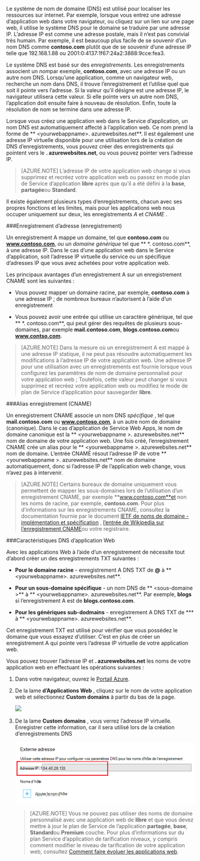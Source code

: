 Le système de nom de domaine (DNS) est utilisé pour localiser les ressources sur internet. Par exemple, lorsque vous entrez une adresse d’application web dans votre navigateur, ou cliquez sur un lien sur une page web, il utilise le système DNS pour le domaine se traduire par une adresse IP. L’adresse IP est comme une adresse postale, mais il n’est pas convivial très humain. Par exemple, il est beaucoup plus facile de se souvenir d’un nom DNS comme **contoso.com** plutôt que de se souvenir d’une adresse IP telle que 192.168.1.88 ou 2001:0:4137:1f67:24a2:3888:9cce:fea3.

Le système DNS est basé sur des *enregistrements*. Les enregistrements associent un *nom*par exemple, **contoso.com**, avec une adresse IP ou un autre nom DNS. Lorsqu’une application, comme un navigateur web, recherche un nom dans DNS, il trouve l’enregistrement et l’utilise quel que soit il pointe vers l’adresse. Si la valeur qu’il désigne est une adresse IP, le navigateur utilisera cette valeur. Si elle pointe vers un autre nom DNS, l’application doit ensuite faire à nouveau de résolution. Enfin, toute la résolution de nom se termine dans une adresse IP.

Lorsque vous créez une application web dans le Service d’application, un nom DNS est automatiquement affecté à l’application web. Ce nom prend la forme de ** &lt;yourwebappname&gt;. azurewebsites.net**. Il est également une adresse IP virtuelle disponible pour une utilisation lors de la création de DNS d’enregistrements, vous pouvez créer des enregistrements qui pointent vers le **. azurewebsites.net**, ou vous pouvez pointer vers l’adresse IP.

> [AZURE.NOTE] L’adresse IP de votre application web change si vous supprimez et recréez votre application web ou passez en mode plan de Service d’application **libre** après que qu’il a été défini à la **base**, **partagée**ou **Standard**.

Il existe également plusieurs types d’enregistrements, chacun avec ses propres fonctions et les limites, mais pour les applications web nous occuper uniquement sur deux, les enregistrements *A* et *CNAME* .

###<a name="address-record-a-record"></a>Enregistrement d’adresse (enregistrement)

Un enregistrement A mappe un domaine, tel que **contoso.com** ou **www.contoso.com**, *ou un domaine générique* tel que ** \*. contoso.com**, à une adresse IP. Dans le cas d’une application web dans le Service d’application, soit l’adresse IP virtuelle du service ou un spécifique d’adresses IP que vous avez achetées pour votre application web.

Les principaux avantages d’un enregistrement A sur un enregistrement CNAME sont les suivantes :

* Vous pouvez mapper un domaine racine, par exemple, **contoso.com** à une adresse IP ; de nombreux bureaux n’autorisent à l’aide d’un enregistrement

* Vous pouvez avoir une entrée qui utilise un caractère générique, tel que ** \*. contoso.com**, qui peut gérer des requêtes de plusieurs sous-domaines, par exemple **mail.contoso.com**, **blogs.contoso.com**ou **www.contso.com**.

> [AZURE.NOTE] Dans la mesure où un enregistrement A est mappé à une adresse IP statique, il ne peut pas résoudre automatiquement les modifications à l’adresse IP de votre application web. Une adresse IP pour une utilisation avec un enregistrements est fournie lorsque vous configurez les paramètres de nom de domaine personnalisé pour votre application web ; Toutefois, cette valeur peut changer si vous supprimez et recréez votre application web ou modifiez le mode de plan de Service d’application pour sauvegarder **libre**.

###<a name="alias-record-cname-record"></a>Alias enregistrement (CNAME)

Un enregistrement CNAME associe un nom DNS *spécifique* , tel que **mail.contoso.com** ou **www.contoso.com**, à un autre nom de domaine (canonique). Dans le cas d’application de Service Web Apps, le nom de domaine canonique est la ** &lt;yourwebappname >. azurewebsites.net** nom de domaine de votre application web. Une fois créé, l’enregistrement CNAME crée un alias pour le ** &lt;yourwebappname >. azurewebsites.net** nom de domaine. L’entrée CNAME résout l’adresse IP de votre ** &lt;yourwebappname >. azurewebsites.net** nom de domaine automatiquement, donc si l’adresse IP de l’application web change, vous n’avez pas à intervenir.

> [AZURE.NOTE] Certains bureaux de domaine uniquement vous permettent de mapper les sous-domaines lors de l’utilisation d’un enregistrement CNAME, par exemple **www.contoso.com**et non les noms de racine, par exemple, **contoso.com**. Pour plus d’informations sur les enregistrements CNAME, consultez la documentation fournie par le document <a href="http://tools.ietf.org/html/rfc1035">IETF de noms de domaine - implémentation et spécification</a> , <a href="http://en.wikipedia.org/wiki/CNAME_record">l’entrée de Wikipedia sur l’enregistrement CNAME</a>ou votre registraire.

###<a name="web-app-dns-specifics"></a>Caractéristiques DNS d’application Web

Avec les applications Web à l’aide d’un enregistrement de nécessite tout d’abord créer un des enregistrements TXT suivantes :

* **Pour le domaine racine** - enregistrement A DNS TXT de **@** à ** &lt;yourwebappname&gt;. azurewebsites.net**.

* **Pour un sous-domaine spécifique** - un nom DNS de ** &lt;sous-domaine >** à ** &lt;yourwebappname&gt;. azurewebsites.net**. Par exemple, **blogs** si l’enregistrement A est de **blogs.contoso.com**.

* **Pour les génériques sub-dodmains** - enregistrement A DNS TXT de *** à ** &lt;yourwebappname&gt;. azurewebsites.net**.

Cet enregistrement TXT est utilisé pour vérifier que vous possédez le domaine que vous essayez d’utiliser. C’est en plus de créer un enregistrement A qui pointe vers l’adresse IP virtuelle de votre application web.

Vous pouvez trouver l’adresse IP et **. azurewebsites.net** les noms de votre application web en effectuant les opérations suivantes :

1. Dans votre navigateur, ouvrez le [Portail Azure](https://portal.azure.com).

2. De la lame **d’Applications Web** , cliquez sur le nom de votre application web et sélectionnez **Custom domains** à partir du bas de la page.

    ![](./media/custom-dns-web-site/dncmntask-cname-6.png)

3. De la lame **Custom domains** , vous verrez l’adresse IP virtuelle. Enregistrer cette information, car il sera utilisé lors de la création d’enregistrements DNS

    ![](./media/custom-dns-web-site/virtual-ip-address.png)

    > [AZURE.NOTE] Vous ne pouvez pas utiliser des noms de domaine personnalisé avec une application web de **libre** et que vous devez mettre à jour le plan de Service de l’application **partagée**, **base**, **Standard**ou **Premium** couche. Pour plus d’informations sur du plan Service d’application de tarification niveaux, y compris comment modifier le niveau de tarification de votre application web, consultez [Comment faire évoluer les applications web](../articles/web-sites-scale.md).
